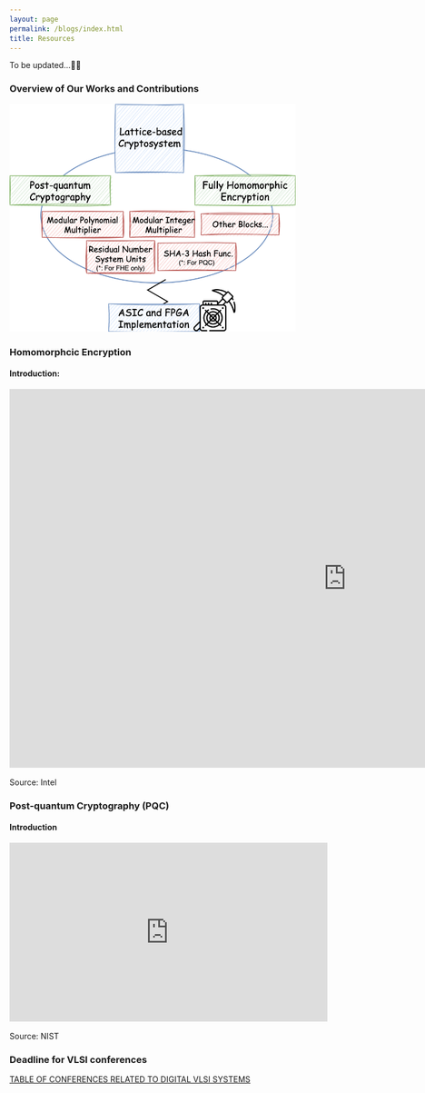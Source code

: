 ```yaml
---
layout: page
permalink: /blogs/index.html
title: Resources
---
```


To be updated...👨‍💻



### Overview of Our Works and Contributions

<center>
<img src="/images/overview.png">
</center>

### Homomorphcic Encryption

#### Introduction:

<iframe width="1186" height="667" src="https://www.youtube.com/embed/Be-lJ_wwR_c" title="Intel® Homomorphic Encryption Acceleration Library | Intel Technology" frameborder="0" allow="accelerometer; autoplay; clipboard-write; encrypted-media; gyroscope; picture-in-picture; web-share" allowfullscreen></iframe>

Source: Intel

### Post-quantum Cryptography (PQC)

#### Introduction

<iframe src="https://cdnapisec.kaltura.com/p/684682/sp/68468200/embedIframeJs/uiconf_id/31013851/partner_id/684682?iframeembed=true&playerId=iframeVid&entry_id=1_6apq14jf&flashvars[streamerType]=auto" width="560" height="315" allowfullscreen webkitallowfullscreen mozAllowFullScreen allow="autoplay *; fullscreen *; encrypted-media *" frameborder="0"></iframe>

Source: NIST

### Deadline for VLSI conferences

[TABLE OF CONFERENCES RELATED TO DIGITAL VLSI SYSTEMS](https://www.cse.chalmers.se/research/group/vlsi/conference/)
